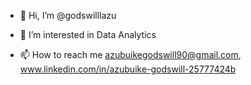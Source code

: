 - 👋 Hi, I’m @godswilllazu
- 👀 I’m interested in Data Analytics 


- 📫 How to reach me azubuikegodswill90@gmail.com, www.linkedin.com/in/azubuike-godswill-25777424b

<!---
godswilllazu/godswilllazu is a ✨ special ✨ repository because its `README.md` (this file) appears on your GitHub profile.
You can click the Preview link to take a look at your changes.
--->
